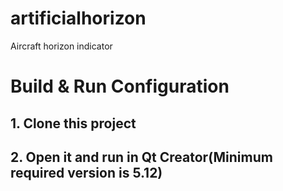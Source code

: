 # artificialhorizon
Aircraft horizon indicator
# Build & Run Configuration
## 1. Clone this project
## 2. Open it and run in Qt Creator(Minimum required version is 5.12)
